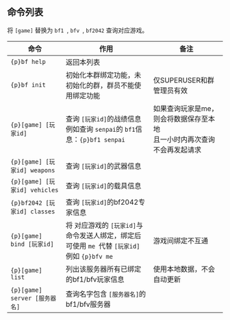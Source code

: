 ## 命令列表

将 `[game]` 替换为 `bf1 `, `bfv `, `bf2042` 查询对应游戏。

| 命令                         | 作用                                                                                                   | 备注                                                                         |
| ---------------------------- | ------------------------------------------------------------------------------------------------------ | ---------------------------------------------------------------------------- |
| `{p}bf help`                  | 返回本列表                                                                                             |                                                                              |
| `{p}bf init`                  | 初始化本群绑定功能，未初始化的群，群员不能使用绑定功能                                                 | 仅SUPERUSER和群管理员有效                                                    |
| `{p}[game] [玩家id]`          | 查询 `[玩家id]`的战绩信息<br />例如查询 `senpai`的 `bf1`信息：`{p}bf1 senpai`                     | 如果查询玩家是me，则会将数据保存至本地<br />且一小时内再次查询不会再发起请求 |
| `{p}[game] [玩家id] weapons`  | 查询 `[玩家id]`的武器信息                                                                            |                                                                              |
| `{p}[game] [玩家id] vehicles` | 查询 `[玩家id]`的载具信息                                                                            |                                                                              |
| `{p}bf2042 [玩家id] classes`  | 查询 `[玩家id]`的bf2042专家信息                                                                      |                                                                              |
| `{p}[game] bind [玩家id]`     | 将 对应游戏的 `[玩家id]`与命令发送人绑定，绑定后可使用 `me `代替 `[玩家id]`<br />例如 `{p}bfv me` | 游戏间绑定不互通                                                             |
| `{p}[game] list`              | 列出该服务器所有已绑定的bf1/bfv玩家信息                                                                | 使用本地数据，不会自动更新                                                   |
| `{p}[game] server [服务器名]` | 查询名字包含 `[服务器名]`的bf1/bfv服务器                                                             |                                                                              |